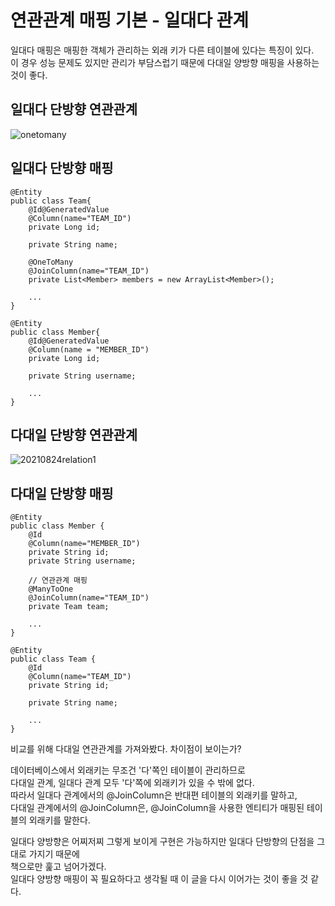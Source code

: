 연관관계 매핑 기본 - 일대다 관계
=============
일대다 매핑은 매핑한 객체가 관리하는 외래 키가 다른 테이블에 있다는 특징이 있다.  
이 경우 성능 문제도 있지만 관리가 부담스럽기 때문에 다대일 양방향 매핑을 사용하는 것이 좋다.  

## 일대다 단방향 연관관계

![onetomany](https://user-images.githubusercontent.com/55550753/135619316-3f48c88b-e6ec-4fd0-a56b-0de2a1512235.PNG)

## 일대다 단방향 매핑

```text
@Entity
public class Team{
    @Id@GeneratedValue
    @Column(name="TEAM_ID")
    private Long id;

    private String name;

    @OneToMany
    @JoinColumn(name="TEAM_ID")
    private List<Member> members = new ArrayList<Member>();

    ...
}

@Entity
public class Member{
    @Id@GeneratedValue
    @Column(name = "MEMBER_ID")
    private Long id;

    private String username;

    ...
}
```
## 다대일 단방향 연관관계

![20210824relation1](https://user-images.githubusercontent.com/55550753/130499027-e3b87601-df9a-4828-aa55-70eec8ab1393.PNG)  

## 다대일 단방향 매핑

```text
@Entity
public class Member {
    @Id
    @Column(name="MEMBER_ID")
    private String id;
    private String username;

    // 연관관계 매핑
    @ManyToOne
    @JoinColumn(name="TEAM_ID")
    private Team team;

    ...
}

@Entity
public class Team {
    @Id
    @Column(name="TEAM_ID")
    private String id;

    private String name;

    ...
}
```
비교를 위해 다대일 연관관계를 가져와봤다. 차이점이 보이는가?  

데이터베이스에서 외래키는 무조건 '다'쪽인 테이블이 관리하므로  
다대일 관계, 일대다 관계 모두 '다'쪽에 외래키가 있을 수 밖에 없다.  
따라서 일대다 관계에서의 @JoinColumn은 반대편 테이블의 외래키를 말하고,  
다대일 관계에서의 @JoinColumn은, @JoinColumn을 사용한 엔티티가 매핑된 테이블의 외래키를 말한다.   

일대다 양방향은 어찌저찌 그렇게 보이게 구현은 가능하지만 일대다 단방향의 단점을 그대로 가지기 때문에  
책으로만 훑고 넘어가겠다.  
일대다 양방향 매핑이 꼭 필요하다고 생각될 때 이 글을 다시 이어가는 것이 좋을 것 같다.  